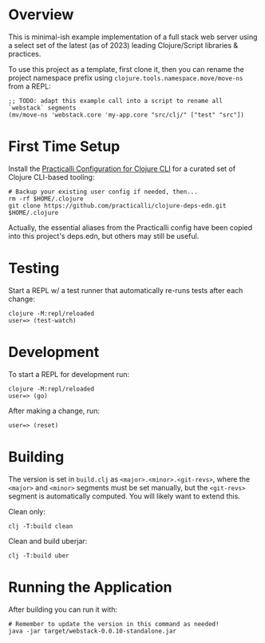# Overview

This is minimal-ish example implementation of a full stack web server using a
select set of the latest (as of 2023) leading Clojure/Script libraries &
practices.

To use this project as a template, first clone it, then you can rename the
project namespace prefix using `clojure.tools.namespace.move/move-ns` from
a REPL:
```
;; TODO: adapt this example call into a script to rename all `webstack` segments
(mv/move-ns 'webstack.core 'my-app.core "src/clj/" ["test" "src"])
```

# First Time Setup

Install the [Practicalli Configuration for Clojure CLI](https://practical.li/clojure/clojure-cli/practicalli-config/)
for a curated set of Clojure CLI-based tooling:
```
# Backup your existing user config if needed, then...
rm -rf $HOME/.clojure
git clone https://github.com/practicalli/clojure-deps-edn.git $HOME/.clojure
```

Actually, the essential aliases from the Practicalli config have been copied
into this project's deps.edn, but others may still be useful.

# Testing

Start a REPL w/ a test runner that automatically re-runs tests after each change:
```
clojure -M:repl/reloaded
user=> (test-watch)
```

# Development

To start a REPL for development run:
```
clojure -M:repl/reloaded
user=> (go)
```

After making a change, run:
```
user=> (reset)
```

# Building

The version is set in `build.clj` as `<major>.<minor>.<git-revs>`, where the
`<major>` and `<minor>` segments must be set manually, but the `<git-revs>`
segment is automatically computed. You will likely want to extend this.

Clean only:
```
clj -T:build clean
```

Clean and build uberjar:
```
clj -T:build uber
```

# Running the Application

After building you can run it with:
```
# Remember to update the version in this command as needed!
java -jar target/webstack-0.0.10-standalone.jar
```
